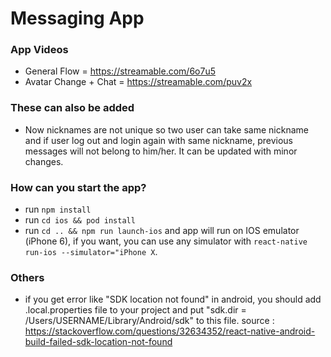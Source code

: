 # Messaging App

### App Videos

- General Flow = https://streamable.com/6o7u5
- Avatar Change + Chat = https://streamable.com/puv2x

### These can also be added

- Now nicknames are not unique so two user can take same nickname and if user log out and login again with same nickname, previous messages will not belong to him/her. It can be updated with minor changes.

### How can you start the app?

- run `npm install`
- run `cd ios && pod install`
- run `cd .. && npm run launch-ios` and app will run on IOS emulator (iPhone 6), if you want, you can use any simulator with `react-native run-ios --simulator="iPhone X`.

### Others

- if you get error like "SDK location not found" in android, you should add .local.properties file to your project and put "sdk.dir = /Users/USERNAME/Library/Android/sdk" to this file. source : https://stackoverflow.com/questions/32634352/react-native-android-build-failed-sdk-location-not-found